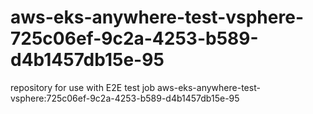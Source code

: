 # aws-eks-anywhere-test-vsphere-725c06ef-9c2a-4253-b589-d4b1457db15e-95
repository for use with E2E test job aws-eks-anywhere-test-vsphere:725c06ef-9c2a-4253-b589-d4b1457db15e-95
